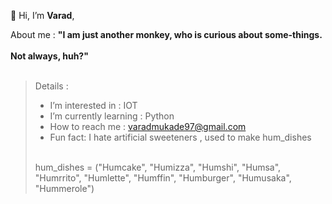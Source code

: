 👋 Hi, I’m **Varad**,

About me :
**"I am just another monkey, who is curious about some-things.
<br/>
<br/>
Not always, huh?"**
<br/>
<br/>
> Details :
> -  I’m interested in : IOT
> -  I’m currently learning : Python
> -  How to reach me : varadmukade97@gmail.com
> -  Fun fact: I hate artificial sweeteners , used to make hum_dishes
>   <br/>
>  hum_dishes = ("Humcake", "Humizza", "Humshi", "Humsa", "Humrrito", "Humlette", "Humffin", "Humburger", "Humusaka", "Hummerole")
> 

